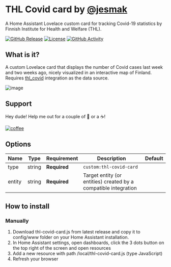 # THL Covid card by [@jesmak](https://www.github.com/jesmak)

A Home Assistant Lovelace custom card for tracking Covid-19 statistics by Finnish Institute for Health and Welfare (THL).

[![GitHub Release][releases-shield]][releases]
[![License][license-shield]](LICENSE.md)
[![GitHub Activity][commits-shield]][commits]

## What is it?

A custom Lovelace card that displays the number of Covid cases last week and two weeks ago, nicely
visualized in an interactive map of Finland. Requires [thl_covid](https://www.github.com/jesmak/thl_covid) integration as the data source.

![image](https://user-images.githubusercontent.com/54674286/198891277-9f601d55-2214-4559-832e-b207b110769c.png)

## Support

Hey dude! Help me out for a couple of :beers: or a :coffee:!

[![coffee](https://www.buymeacoffee.com/assets/img/custom_images/black_img.png)](https://www.buymeacoffee.com/jesmak)

## Options

| Name                       | Type    | Requirement  | Description                                                     | Default             |
| -------------------------- | ------- | ------------ | --------------------------------------------------------------- | ------------------- |
| type                       | string  | **Required** | `custom:thl-covid-card`                                         |                     |
| entity                     | string  | **Required** | Target entity (or entities) created by a compatible integration |                     |

## How to install

### Manually

1. Download thl-covid-card.js from latest release and copy it to config/www folder on your Home Assistant installation.
2. In Home Assistant settings, open dashboards, click the 3 dots button on the top right of the screen and open resources
3. Add a new resource with path /local/thl-covid-card.js (type JavaScript)
4. Refresh your browser

[commits-shield]: https://img.shields.io/github/commit-activity/y/jesmak/thl-covid-card.svg?style=for-the-badge
[commits]: https://github.com/jesmak/thl-covid-card/commits/master
[license-shield]: https://img.shields.io/github/license/jesmak/thl-covid-card.svg?style=for-the-badge
[releases-shield]: https://img.shields.io/github/release/jesmak/thl-covid-card.svg?style=for-the-badge
[releases]: https://github.com/jesmak/thl-covid-card/releases
